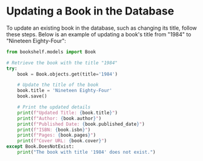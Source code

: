 # Updating a Book in the Database

To update an existing book in the database, such as changing its title, follow these steps. Below is an example of updating a book's title from "1984" to "Nineteen Eighty-Four":

```python
from bookshelf.models import Book

# Retrieve the book with the title "1984"
try:
    book = Book.objects.get(title='1984')

    # Update the title of the book
    book.title = 'Nineteen Eighty-Four'
    book.save()

    # Print the updated details
    print(f"Updated Title: {book.title}")
    print(f"Author: {book.author}")
    print(f"Published Date: {book.published_date}")
    print(f"ISBN: {book.isbn}")
    print(f"Pages: {book.pages}")
    print(f"Cover URL: {book.cover}")
except Book.DoesNotExist:
    print("The book with title '1984' does not exist.")
